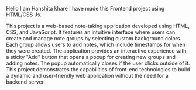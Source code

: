Hello I am Hanshita khare I have made this Frontend project using HTML/CSS Js.

This project is a web-based note-taking application developed using HTML, CSS, and JavaScript. It features an intuitive interface where users can create and manage note groups by selecting custom background colors. Each group allows users to add notes, which include timestamps for when they were created. The application provides an interactive experience with a sticky "Add" button that opens a popup for creating new groups and adding notes. The popup automatically closes if the user clicks outside of it. This project demonstrates the capabilities of front-end technologies to build a dynamic and user-friendly web application without the need for a backend server.
